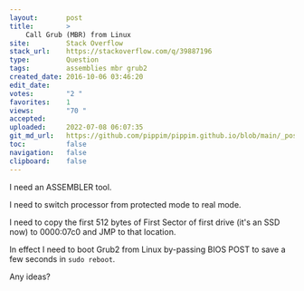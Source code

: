 ```yaml
---
layout:       post
title:        >
    Call Grub (MBR) from Linux
site:         Stack Overflow
stack_url:    https://stackoverflow.com/q/39887196
type:         Question
tags:         assemblies mbr grub2
created_date: 2016-10-06 03:46:20
edit_date:    
votes:        "2 "
favorites:    1
views:        "70 "
accepted:     
uploaded:     2022-07-08 06:07:35
git_md_url:   https://github.com/pippim/pippim.github.io/blob/main/_posts/2016/2016-10-06-Call-Grub-_MBR_-from-Linux.md
toc:          false
navigation:   false
clipboard:    false
---
```


I need an ASSEMBLER tool.

I need to switch processor from protected mode to real mode.

I need to copy the first 512 bytes of First Sector of first drive (it's an SSD now) to 0000:07c0 and JMP to that location.

In effect I need to boot Grub2 from Linux by-passing BIOS POST to save a few seconds in `sudo reboot`.

Any ideas?
